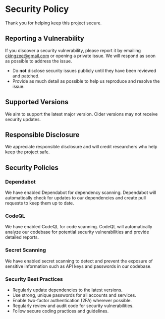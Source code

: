 # Security Policy

Thank you for helping keep this project secure.

## Reporting a Vulnerability

If you discover a security vulnerability, please report it by emailing ckingzee@gmail.com or opening a private issue. We will respond as soon as possible to address the issue.

- Do **not** disclose security issues publicly until they have been reviewed and patched.
- Provide as much detail as possible to help us reproduce and resolve the issue.

## Supported Versions

We aim to support the latest major version. Older versions may not receive security updates.

## Responsible Disclosure

We appreciate responsible disclosure and will credit researchers who help keep the project safe.

## Security Policies

### Dependabot

We have enabled Dependabot for dependency scanning. Dependabot will automatically check for updates to our dependencies and create pull requests to keep them up to date.

### CodeQL

We have enabled CodeQL for code scanning. CodeQL will automatically analyze our codebase for potential security vulnerabilities and provide detailed reports.

### Secret Scanning

We have enabled secret scanning to detect and prevent the exposure of sensitive information such as API keys and passwords in our codebase.

### Security Best Practices

- Regularly update dependencies to the latest versions.
- Use strong, unique passwords for all accounts and services.
- Enable two-factor authentication (2FA) wherever possible.
- Regularly review and audit code for security vulnerabilities.
- Follow secure coding practices and guidelines.
